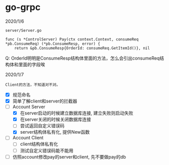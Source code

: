 # go-grpc
2020/1/6
```
server/Server.go

func (s *ControlServer) Pay(ctx context.Context, consumeReq *pb.ConsumeReq) (*pb.ConsumeResp, error) {
	return &pb.ConsumeResp{OrderId: consumeReq.GetItemId()}, nil
 ```
 Q: OrderId明明是ConsumeResp结构体里面的方法，怎么会引出consumeReq结构体和里面的字段唉

2020/1/7
```
Client的方法，不知道对不对。
```

- [x] 规范命名
- [x] 简单了解client和server的拦截器
- [ ] Account Server
  - [x] 在server启动的时候建立数据库连接, 建立失败则启动失败
  - [x] 在server关闭的时候关闭数据库连接
  - [ ] 尝试返回自定义错误码
  - [x] server结构体私有化, 提供New函数
- [ ] Account Client
  - [ ] client结构体私有化
  - [ ] 测试自定义错误码能不能用
- [ ] 仿照account修改pay的server和client, 先不要做pay的db
